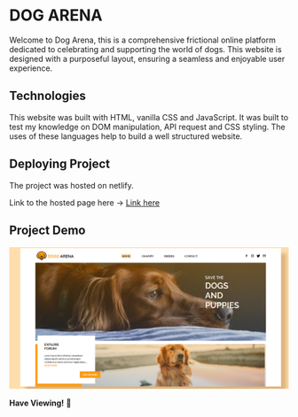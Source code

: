 # DOG ARENA

Welcome to Dog Arena, this is a comprehensive frictional online platform dedicated to celebrating and supporting the world of dogs. This website is designed with a purposeful layout, ensuring a seamless and enjoyable user experience.

## Technologies

This website was built with HTML, vanilla CSS and JavaScript. It was built to test my knowledge on DOM manipulation, API request and CSS styling. The uses of these languages help to build a well structured website.

## Deploying Project

The project was hosted on netlify.

Link to the hosted page here -> [Link here](https://stirring-melomakarona-6e18a9.netlify.app/)

## Project Demo

![Dog arena landing page](./images/Dog%20arena%20pix~2.png)


**Have Viewing!** 🚀

